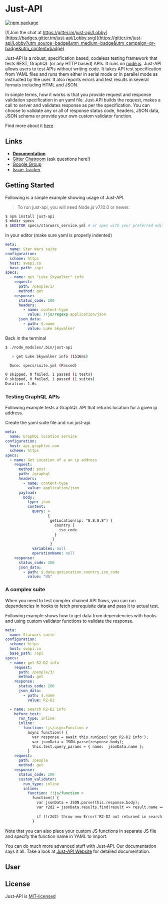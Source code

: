 # Just-API

[![npm package](https://nodei.co/npm/just-api.png?downloads=true&downloadRank=true&stars=true)](https://www.npmjs.com/package/just-api)

[![Join the chat at https://gitter.im/just-api/Lobby](https://badges.gitter.im/just-api/Lobby.svg)](https://gitter.im/just-api/Lobby?utm_source=badge&utm_medium=badge&utm_campaign=pr-badge&utm_content=badge)


Just-API is a robust, specification based, codeless testing framework that tests REST, GraphQL (or any HTTP based) APIs.  It runs on [node.js](http://nodejs.org/). Just-API allows users to test APIs without writing code.
It takes API test specification from YAML files and runs them either in serial mode or in parallel mode as instructed by the user. It also reports errors and test results in several formats including HTML and JSON.
<br>

In simple terms, how it works is that you provide request and response validation specification in an yaml file. Just-API builds the request, makes a call to server
and validates response as per the specification.
You can choose to validate any or all of response status code, headers, JSON data, JSON schema or provide your own custom validator function.

Find more about it [here](http://kiranz.github.io/just-api/)
<br>

## Links

- **[Documentation](http://kiranz.github.io/just-api/)**
- [Gitter Chatroom](https://gitter.im/just-api/Lobby) (ask questions here!)
- [Google Group](https://groups.google.com/forum/#!forum/just-api)
- [Issue Tracker](https://github.com/kiranz/just-api/issues)

## Getting Started

Following is a simple example showing usage of Just-API. 


>To run just-api, you will need Node.js v7.10.0 or newer.

```sh
$ npm install just-api
$ mkdir specs
$ $EDITOR specs/starwars_service.yml # or open with your preferred editor
```

In your editor (make sure yaml is properly indented)

```yaml
meta:
  name: Star Wars suite
configuration:
  scheme: https
  host: swapi.co
  base_path: /api
specs:
  - name: get "Luke Skywalker" info
    request:
      path: /people/1/
      method: get
    response:
      status_code: 200
      headers:
        - name: content-type
          value: !!js/regexp application/json     
      json_data:
        - path: $.name
          value: Luke Skywalker
```

Back in the terminal

```sh
$ ./node_modules/.bin/just-api

   ✓ get Luke Skywalker info (1516ms)

  Done: specs/suite.yml (Passed)

0 skipped, 0 failed, 1 passed (1 tests)
0 skipped, 0 failed, 1 passed (1 suites)
Duration: 1.6s
```

### Testing GraphQL APIs

Following example tests a GraphQL API that returns location for a given ip address.

Create the yaml suite file and run just-api.

```yaml
meta:
  name: GraphQL location service
configuration:
  host: api.graphloc.com
  scheme: https
specs:
  - name: Get Location of a an ip address
    request:
      method: post
      path: /graphql
      headers:
        - name: content-type
          value: application/json
      payload:
        body:
          type: json
          content:
            query: >
                   {
                    getLocation(ip: "8.8.8.8") {
                      country {
                        iso_code
                      }
                     }
                    }
            variables: null
            operationName: null
    response:
      status_code: 200
      json_data:
        - path: $.data.getLocation.country.iso_code
          value: "US"

```

### A complex suite

When you need to test complex chained API flows, you can run dependencies in hooks to fetch prerequisite data 
and pass it to actual test.

Following example shows how to get data from dependencies with hooks and using custom validator functions to validate the response.

```yaml
meta:
  name: Starwars suite
configuration:
  scheme: https
  host: swapi.co
  base_path: /api
specs:
  - name: get R2-D2 info
    request:
      path: /people/3/
      method: get
    response:
      status_code: 200
      json_data:
        - path: $.name
          value: R2-D2

  - name: search R2-D2 info
    before_test:
      run_type: inline
      inline:
        function: !js/asyncFunction >
          async function() {
            var response = await this.runSpec('get R2-D2 info');
            var jsonData = JSON.parse(response.body);
            this.test.query_params = { name:  jsonData.name };
          }
    request:
      path: /people
      method: get
    response:
      status_code: 200
      custom_validator:
        run_type: inline
        inline:
          function: !!js/function >
            function() {
              var jsonData = JSON.parse(this.response.body);
              var r2d2 = jsonData.results.find(result => result.name === 'R2-D2');
              
              if (!r2d2) throw new Error('R2-D2 not returned in search results');
            }
```
Note that you can also place your custom JS functions in separate JS file and specify the function name in YAML to import.

You can do much more advanced stuff with Just-API. Our documentation says it all.
Take a look at [Just-API Website](http://kiranz.github.io/just-api/) for detailed documentation.

## User

## License

Just-API is [MIT-licensed](https://github.com/kiranz/just-api/blob/master/LICENSE)
